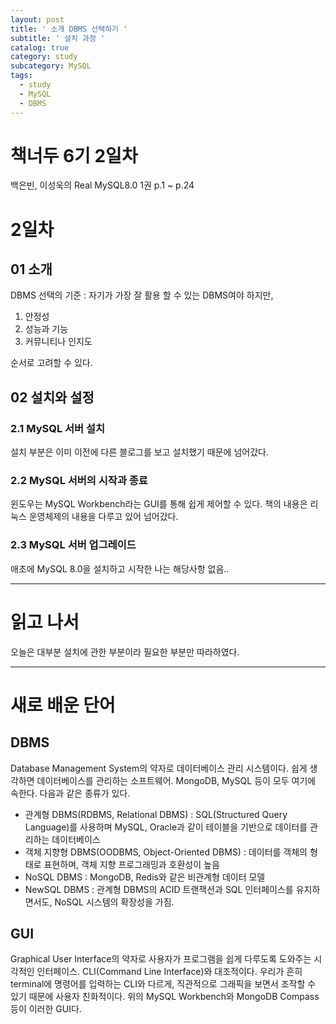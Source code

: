 ```yaml
---
layout: post
title: ' 소개 DBMS 선택하기 '
subtitle: ' 설치 과정 '
catalog: true
category: study
subcategory: MySQL
tags:
  - study
  - MySQL
  - DBMS
---
```


# 책너두 6기 2일차

백은빈, 이성욱의 Real MySQL8.0 1권 p.1 ~ p.24

# 2일차

## 01 소개

DBMS 선택의 기준 : 자기가 가장 잘 활용 할 수 있는 DBMS여야 하지만,

1. 안정성
2. 성능과 기능
3. 커뮤니티나 인지도

순서로 고려할 수 있다.

## 02 설치와 설정

### 2.1 MySQL 서버 설치

설치 부분은 이미 이전에 다른 블로그를 보고 설치했기 때문에 넘어갔다.

### 2.2 MySQL 서버의 시작과 종료

윈도우는 MySQL Workbench라는 GUI를 통해 쉽게 제어할 수 있다. 책의 내용은 리눅스 운영체제의 내용을 다루고 있어 넘어갔다.

### 2.3 MySQL 서버 업그레이드

애초에 MySQL 8.0을 설치하고 시작한 나는 해당사항 없음..

---

# 읽고 나서

오늘은 대부분 설치에 관한 부분이라 필요한 부분만 따라하였다.

---

# 새로 배운 단어

## DBMS

Database Management System의 약자로 데이터베이스 관리 시스템이다. 쉽게 생각하면 데이터베이스를 관리하는 소프트웨어. MongoDB, MySQL 등이 모두 여기에 속한다. 다음과 같은 종류가 있다.

- 관계형 DBMS(RDBMS, Relational DBMS) : SQL(Structured Query Language)를 사용하며 MySQL, Oracle과 같이 테이블을 기반으로 데이터를 관리하는 데이터베이스
- 객체 지향형 DBMS(OODBMS, Object-Oriented DBMS) : 데이터를 객체의 형태로 표현하며, 객체 지향 프로그래밍과 호환성이 높음
- NoSQL DBMS : MongoDB, Redis와 같은 비관계형 데이터 모델
- NewSQL DBMS : 관계형 DBMS의 ACID 트랜잭션과 SQL 인터페이스를 유지하면서도, NoSQL 시스템의 확장성을 가짐.

## GUI

Graphical User Interface의 약자로 사용자가 프로그램을 쉽게 다루도록 도와주는 시각적인 인터페이스. CLI(Command Line Interface)와 대조적이다. 우리가 흔히 terminal에 명령어를 입력하는 CLI와 다르게, 직관적으로 그래픽을 보면서 조작할 수 있기 때문에 사용자 친화적이다. 위의 MySQL Workbench와 MongoDB Compass 등이 이러한 GUI다.
